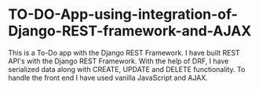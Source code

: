 # TO-DO-App-using-integration-of-Django-REST-framework-and-AJAX
This is a To-Do app with the Django REST Framework. I have built REST API's with the Django REST Framework.  With the help of DRF, I have serialized data along with CREATE, UPDATE and DELETE functionality.  To handle the front end I have used vanilla JavaScript and AJAX.
